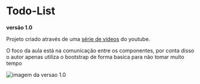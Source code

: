 # Todo-List

**versão 1.0**

Projeto criado através de uma [série de videos](https://www.youtube.com/watch?v=hiOUHcx4Ja8&list=PLRAV69dS1uWTpHQgiV4rZFlnuS8XDl71A) do youtube.

O foco da aula está na comunicação entre os componentes, por conta disso o autor apenas utiliza o bootstrap de forma basica para não tomar muito tempo

![imagem da versao 1.0](https://github.com/leandrodelimac/todo-list/blob/version-2.0/src/assets/prints/v-1.0/v-1.0.png?raw=true)